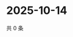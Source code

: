 # 2025-10-14

共 0 条

<!-- BEGIN ZHIHUVIDEO -->
<!-- 最后更新时间 Tue Oct 14 2025 07:10:03 GMT+0800 (China Standard Time) -->

<!-- END ZHIHUVIDEO -->
